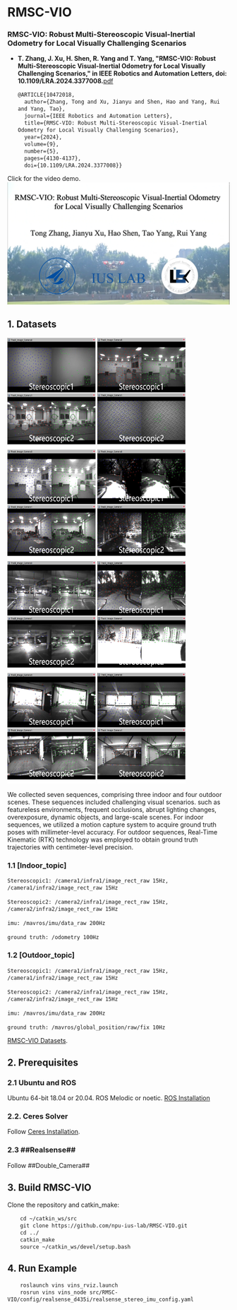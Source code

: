 # RMSC-VIO

### RMSC-VIO: Robust Multi-Stereoscopic Visual-Inertial Odometry for Local Visually Challenging Scenarios

* **T. Zhang, J. Xu, H. Shen, R. Yang and T. Yang, "RMSC-VIO: Robust Multi-Stereoscopic Visual-Inertial Odometry for Local Visually Challenging Scenarios," in IEEE Robotics and Automation Letters, doi: 10.1109/LRA.2024.3377008.**[pdf](https://ieeexplore.ieee.org/document/10472018)

      @ARTICLE{10472018,
        author={Zhang, Tong and Xu, Jianyu and Shen, Hao and Yang, Rui and Yang, Tao},
        journal={IEEE Robotics and Automation Letters}, 
        title={RMSC-VIO: Robust Multi-Stereoscopic Visual-Inertial Odometry for Local Visually Challenging Scenarios}, 
        year={2024},
        volume={9},
        number={5},
        pages={4130-4137},
        doi={10.1109/LRA.2024.3377008}}

Click for the video demo.
[![Video Demo](./img/封面.png)](https://youtu.be/_CWLo0V31og)

## 1. Datasets

<img src="./img/Sample6.png" width="200" height="250" /> <img src="./img/Sample7.png" width="200" height="250"/><img src="./img/Sample8.png" width="200" height="250"/> <img src="./img/Sample1.png" width="200" height="250"/><img src="./img/Sample2.png" width="200" height="250"/> <img src="./img/Sample3.png" width="200" height="250"/><img src="./img/Sample5.png" width="200" height="250"/> <img src="./img/Sample4.png" width="200" height="250"/>

We collected seven sequences, comprising three indoor and four outdoor scenes. These sequences included challenging visual scenarios. such as featureless environments, frequent occlusions, abrupt lighting changes, overexposure, dynamic objects, and large-scale scenes.
For indoor sequences, we utilized a motion capture system to acquire ground truth poses with millimeter-level accuracy. For outdoor sequences, Real-Time Kinematic (RTK) technology was employed to obtain ground truth trajectories with centimeter-level precision.

### 1.1 [Indoor_topic]

    Stereoscopic1: /camera1/infra1/image_rect_raw 15Hz, /camera1/infra2/image_rect_raw 15Hz

    Stereoscopic2: /camera2/infra1/image_rect_raw 15Hz, /camera2/infra2/image_rect_raw 15Hz

    imu: /mavros/imu/data_raw 200Hz

    ground truth: /odometry 100Hz
    
### 1.2 [Outdoor_topic]

    Stereoscopic1: /camera1/infra1/image_rect_raw 15Hz, /camera1/infra2/image_rect_raw 15Hz

    Stereoscopic2: /camera2/infra1/image_rect_raw 15Hz, /camera2/infra2/image_rect_raw 15Hz

    imu: /mavros/imu/data_raw 200Hz

    ground truth: /mavros/global_position/raw/fix 10Hz

[RMSC-VIO Datasets](https://pan.baidu.com/s/1vOmaT4yJX6tf_EHAj20-Dw?pwd=RMSC).

## 2. Prerequisites
### 2.1 **Ubuntu** and **ROS**
Ubuntu 64-bit 18.04 or 20.04.
ROS  Melodic or noetic. [ROS Installation](http://wiki.ros.org/ROS/Installation)

### 2.2. **Ceres Solver**
Follow [Ceres Installation](http://ceres-solver.org/installation.html).

### 2.3 ##Realsense##
Follow ##Double_Camera##

## 3. Build RMSC-VIO
Clone the repository and catkin_make:
```
    cd ~/catkin_ws/src
    git clone https://github.com/npu-ius-lab/RMSC-VIO.git
    cd ../
    catkin_make
    source ~/catkin_ws/devel/setup.bash
```

## 4. Run Example
```
    roslaunch vins vins_rviz.launch
    rosrun vins vins_node src/RMSC-VIO/config/realsense_d435i/realsense_stereo_imu_config.yaml
```
